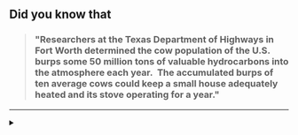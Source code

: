 ## Did you know that

<h3>
  <blockquote>
<!--START_SECTION:debris-->                                                                                                                                                                                                                                                                                                                                                 
"Researchers at the Texas Department of Highways in Fort Worth determined the cow population of the U.S. burps some 50 million tons of valuable hydrocarbons into the atmosphere each year.  The accumulated burps of ten average cows could keep a small house adequately heated and its stove operating for a year."
<!--END_SECTION:debris-->
  </blockquote>
</h3>

-----

<details>
  <summary></summary>

<img src="https://github-readme-stats.vercel.app/api?show_icons=true&hide=issues&username=ekickx"> <img src="https://github-readme-stats.vercel.app/api/top-langs/?layout=compact&username=ekickx">

</details>

